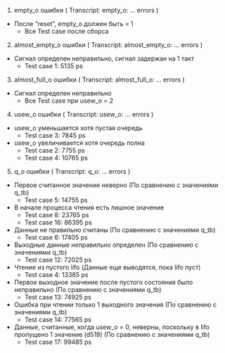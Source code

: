 1) empty_o ошибки ( Transcript: empty_o: ... errors )
- После “reset”, empty_o должен быть = 1
  + Все Test case после сборса

2) almost_empty_o ошибки ( Transcript: almost_empty_o: ... errors )
- Сигнал определен неправильно, сигнал задержан на 1 такт
  + Test case 1: 5135 ps 

3) almost_full_o ошибки ( Transcript: almost_full_o: ... errors )
- Сигнал определен неправильно
  + Все Test case при usew_o = 2
  
4) usew_o ошибки ( Transcript: usew_o: ... errors )
- usew_o уменьшается хотя пустая очередь
  + Test case 3: 7845 ps  
- usew_o увеличивается хотя очередь полна
  + Test case 2: 7755 ps  
  + Test case 4: 10765 ps 


5) q_o ошибки ( Transcript: q_o: ... errors )
- Первое считанное значение неверно (По сравнению с значениями q_tb)
  + Test case 5: 14755 ps 
- В начале процесса чтения есть лишное значение
  + Test case 8: 23765 ps 
  + Test case 16: 86395 ps 
- Данные не правильно считаны (По сравнению с значениями q_tb)
  + Test case 6: 17405 ps 
- Выходные данные неправильно определен (По сравнению с значениями q_tb)
  + Test case 12: 72025 ps 
- Чтение из пустого lifo (Данные еще выводятся, пока lifo пуст)
  + Test case 4: 13385 ps  
- Первое выходное значение после пустого состояния было неправильно (По сравнению с значениями q_tb)
  + Test case 13: 74925 ps
- Ошибка при чтении только 1 выходного значения (По сравнению с значениями q_tb)
  + Test case 14: 77565 ps 
- Данные, считанные, когда usew_o = 0, неверны, поскольку в lifo пропущено 1 значение (d519) (По сравнению с значениями q_tb)
  + Test case 17: 99485 ps


